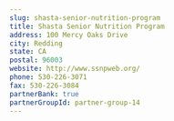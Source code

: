 ```yaml
---
slug: shasta-senior-nutrition-program
title: Shasta Senior Nutrition Program
address: 100 Mercy Oaks Drive
city: Redding
state: CA
postal: 96003
website: http://www.ssnpweb.org/
phone: 530-226-3071
fax: 530-226-3084
partnerBank: true
partnerGroupId: partner-group-14
---
```


